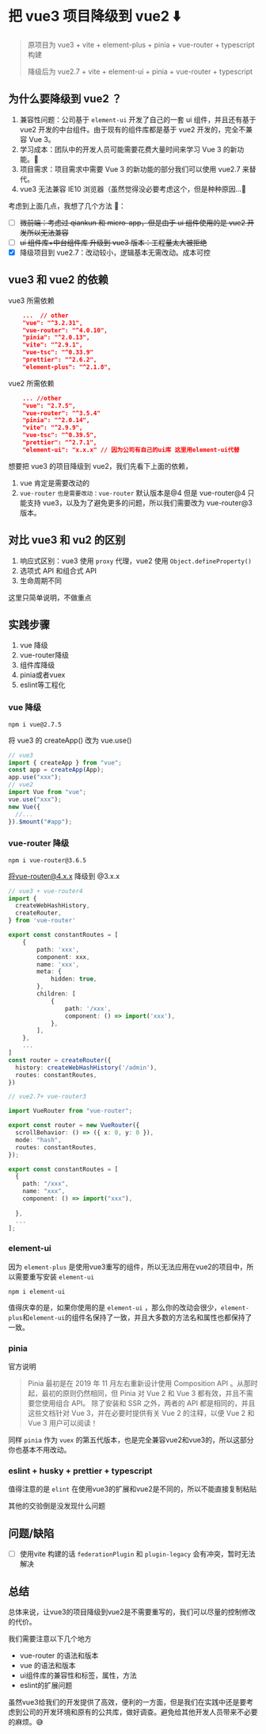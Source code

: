 # 把 vue3 项目降级到 vue2 ⬇️

> 原项目为 vue3 + vite + element-plus + pinia + vue-router + typescript 构建
>
> 降级后为 vue2.7 + vite + element-ui + pinia + vue-router + typescript

## 为什么要降级到 vue2 ？

1. 兼容性问题：公司基于 `element-ui` 开发了自己的一套 ui 组件，并且还有基于 vue2 开发的中台组件。由于现有的组件库都是基于 vue2 开发的，完全不兼容 Vue 3。
2. 学习成本：团队中的开发人员可能需要花费大量时间来学习 Vue 3 的新功能。📖
3. 项目需求：项目需求中需要 Vue 3 的新功能的部分我们可以使用 vue2.7 来替代。
4. vue3 无法兼容 IE10 浏览器（虽然觉得没必要考虑这个，但是种种原因...🤫

考虑到上面几点，我想了几个方法 🤔：

- [ ] ~~微前端：考虑过 qiankun 和 micro-app，但是由于 ui 组件使用的是 vue2 开发所以无法兼容~~
- [ ] ~~ui 组件库+中台组件库 升级到 vue3 版本：工程量太大被拒绝~~
- [x] 降级项目到 vue2.7：改动较小，逻辑基本无需改动。成本可控

## vue3 和 vue2 的依赖

vue3 所需依赖

```json
    ...  // other
    "vue": "^3.2.31",
    "vue-router": "^4.0.10",
    "pinia": "^2.0.13",
    "vite": "^2.9.1",
    "vue-tsc": "^0.33.9"
    "prettier": "^2.6.2",
    "element-plus": "^2.1.8",
```

vue2 所需依赖

```json
    ... //other
    "vue": "2.7.5",
    "vue-router": "^3.5.4"
    "pinia": "^2.0.14",
    "vite": "^2.9.9",
    "vue-tsc": "^0.39.5",
    "prettier": "^2.7.1",
    "element-ui": "x.x.x" // 因为公司有自己的ui库 这里用element-ui代替
```

想要把 vue3 的项目降级到 vue2，我们先看下上面的依赖，

1. vue 肯定是需要改动的
2. `vue-router` `也是需要改动：vue-router` 默认版本是@4 但是 vue-router@4 只能支持 vue3，以及为了避免更多的问题，所以我们需要改为 vue-router@3 版本。

## 对比 vue3 和 vu2 的区别

1. 响应式区别：vue3 使用 `proxy` 代理，vue2 使用 `Object.defineProperty()`
2. 选项式 API 和组合式 API
3. 生命周期不同

这里只简单说明，不做重点

## 实践步骤
1. vue 降级
2. vue-router降级
3. 组件库降级
4. pinia或者vuex
5. eslint等工程化

### vue 降级

```
npm i vue@2.7.5
```

将 vue3 的 createApp() 改为 vue.use()

```js
// vue3
import { createApp } from "vue";
const app = createApp(App);
app.use("xxx");
// vue2
import Vue from "vue";
vue.use("xxx");
new Vue({
  //...
}).$mount("#app");
```

### vue-router 降级

```
npm i vue-router@3.6.5
```

将vue-router@4.x.x 降级到 @3.x.x

```ts
// vue3 + vue-router4
import {
  createWebHashHistory,
  createRouter,
} from 'vue-router'

export const constantRoutes = [
    {
        path: 'xxx',
        component: xxx,
        name: 'xxx',
        meta: {
            hidden: true,
        },
        children: [
            {
                path: '/xxx',
                component: () => import('xxx'),
            },
        ],
    },
    ...
]
const router = createRouter({
  history: createWebHashHistory('/admin'),
  routes: constantRoutes,
})
```

``` ts
// vue2.7+ vue-router3

import VueRouter from "vue-router";

export const router = new VueRouter({
  scrollBehavior: () => ({ x: 0, y: 0 }),
  mode: "hash",
  routes: constantRoutes,
});

export const constantRoutes = [
  {
    path: "/xxx",
    name: "xxx",
    component: () => import("xxx"),
    
  },
  ...
];
```

### element-ui
因为 `element-plus` 是使用vue3重写的组件，所以无法应用在vue2的项目中，所以需要重写安装 `element-ui`

```
npm i element-ui
```

值得庆幸的是，如果你使用的是 `element-ui` ，那么你的改动会很少，`element-plus`和`element-ui`的组件名保持了一致，并且大多数的方法名和属性也都保持了一致。

### pinia
官方说明
> Pinia 最初是在 2019 年 11 月左右重新设计使用 Composition API 。从那时起，最初的原则仍然相同，但 Pinia 对 Vue 2 和 Vue 3 都有效，并且不需要您使用组合 API。 除了安装和 SSR 之外，两者的 API 都是相同的，并且这些文档针对 Vue 3，并在必要时提供有关 Vue 2 的注释，以便 Vue 2 和 Vue 3 用户可以阅读！

同样 `pinia` 作为 `vuex` 的第五代版本，也是完全兼容vue2和vue3的，所以这部分你也基本不用改动。

### eslint + husky + prettier + typescript
值得注意的是 `elint` 在使用vue3的扩展和vue2是不同的，所以不能直接复制粘贴

其他的交验倒是没发现什么问题

## 问题/缺陷
- [ ] 使用vite 构建的话 `federationPlugin` 和 `plugin-legacy` 会有冲突，暂时无法解决

## 总结
总体来说，让vue3的项目降级到vue2是不需要重写的，我们可以尽量的控制修改的代价。

我们需要注意以下几个地方

- vue-router 的语法和版本 
- vue 的语法和版本
- ui组件库的兼容性和标签，属性，方法
- eslint的扩展问题

虽然vue3给我们的开发提供了高效，便利的一方面，但是我们在实践中还是要考虑到公司的开发环境和原有的公共库，做好调查。避免给其他开发人员带来不必要的麻烦。😅